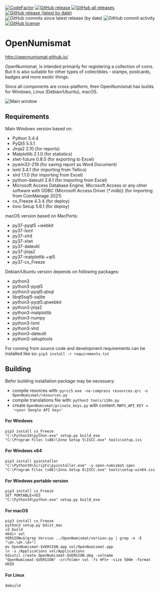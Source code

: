 [![CodeFactor](https://www.codefactor.io/repository/github/opennumismat/open-numismat/badge)](https://www.codefactor.io/repository/github/opennumismat/open-numismat)
[![GitHub release](https://img.shields.io/github/release/opennumismat/open-numismat.svg)](https://github.com/opennumismat/open-numismat/releases/)
[![GitHub all releases](https://img.shields.io/github/downloads/opennumismat/open-numismat/total.svg)](https://github.com/opennumismat/open-numismat/releases/)
[![GitHub release (latest by date)](https://img.shields.io/github/downloads/opennumismat/open-numismat/latest/total.svg)](https://github.com/opennumismat/open-numismat/releases/)
![GitHub commits since latest release (by date)](https://img.shields.io/github/commits-since/OpenNumismat/open-numismat/latest)
![GitHub commit activity](https://img.shields.io/github/commit-activity/m/OpenNumismat/open-numismat)
[![GitHub license](https://img.shields.io/github/license/opennumismat/open-numismat.svg)](https://github.com/opennumismat/open-numismat/blob/master/COPYING)


# OpenNumismat
http://opennumismat.github.io/

OpenNumismat, is intended primarily for registering a collection of coins. But
it is also suitable for other types of collectibles - stamps, postcards, badges
and more exotic things.

Since all components are cross-platform, then OpenNumismat has builds for
Windows, Linux (Debian/Ubuntu), macOS.

![Main window](http://opennumismat.github.io/images/screenMain.png)

## Requirements
Main Windows version based on:
* Python 3.4.4
* PyQt5 5.5.1
* Jinja2 2.10 (for reports)
* Matplotlib 2.1.0 (for statistics)
* xlwt-future 0.8.0 (for exporting to Excel)
* pywin32-219 (for saving report as Word Document)
* lxml 3.4.1 (for importing from Tellico)
* xlrd 1.1.0 (for importing from Excel)
* python-dateutil 2.6.1 (for importing from Excel)
* Microsoft Access Database Engine, Microsoft Access or any other software with ODBC {Microsoft Access Driver (*.mdb)} (for importing from CoinManage 2021)
* cx_Freeze 4.3.4 (for deploy)
* Inno Setup 5.6.1 (for deploy)

macOS version based on MacPorts:
* py37-pyqt5 +webkit
* py37-lxml
* py37-xlrd
* py37-xlwt
* py37-dateutil
* py37-jinja2
* py37-matplotlib +qt5
* py37-cx_Freeze

Debian/Ubuntu version depends on following packages: 
* python3
* python3-pyqt5
* python3-pyqt5.qtsql
* libqt5sql5-sqlite
* python3-pyqt5.qtwebkit
* python3-jinja2
* python3-matplotlib
* python3-numpy
* python3-lxml
* python3-xlrd
* python3-dateutil
* python3-setuptools

For running from source code and development requirements can be installed like so:
`pip3 install -r requirements.txt`

## Building
Befor building installation package may be necessary:
* compile resorces with: `pyrcc5.exe -no-compress resources.qrc -o OpenNumismat/resources.py`
* compile translations file with: `python3 tools/i18n.py`
* create `OpenNumismat/private_keys.py` with content: `MAPS_API_KEY = '<your Google API key>'`

#### For Windows
    pip3 install cx_Freeze
    "C:\Python34\python.exe" setup.py build_exe
    "C:\Program Files (x86)\Inno Setup 5\ISCC.exe" tools\setup.iss

#### For Windows x64
    pip3 install pyinstaller
    "C:\Python39\Scripts\pyinstaller.exe" -y open-numismat.spec
    "C:\Program Files (x86)\Inno Setup 6\ISCC.exe" tools\setup-win64.iss

#### For Windows portable version
    pip3 install cx_Freeze
    SET PORTABLE=YES
    "C:\Python34\python.exe" setup.py build_exe

#### For macOS
    pip3 install cx_Freeze
    python3 setup.py bdist_mac
    cd build
    mkdir vol
    VERSION=$(grep Version ../OpenNumismat/version.py | grep -o -E "\d+.\d+.\d+")
    mv OpenNumismat-$VERSION.app vol/OpenNumismat.app
    ln -s /Applications vol/Applications
    hdiutil create OpenNumismat-$VERSION.dmg -volname "OpenNumismat-$VERSION" -srcfolder vol -fs HFS+ -size 500m -format UDZO

#### For Linux
    debuild
